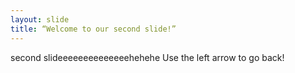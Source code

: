 ```yaml
---
layout: slide
title: “Welcome to our second slide!”
---
```

second slideeeeeeeeeeeeeehehehe
Use the left arrow to go back!
